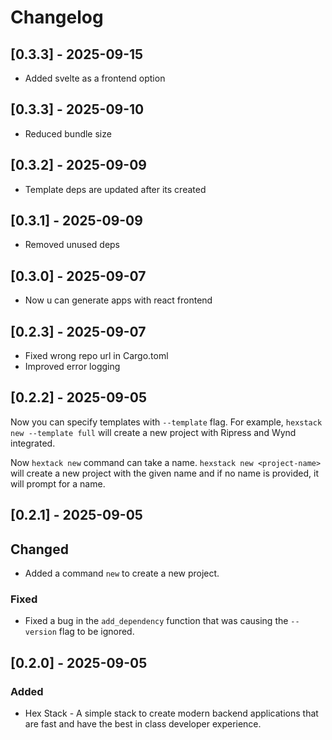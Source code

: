 # Changelog

## [0.3.3] - 2025-09-15

- Added svelte as a frontend option

## [0.3.3] - 2025-09-10

- Reduced bundle size

## [0.3.2] - 2025-09-09

- Template deps are updated after its created

## [0.3.1] - 2025-09-09

- Removed unused deps

## [0.3.0] - 2025-09-07

- Now u can generate apps with react frontend

## [0.2.3] - 2025-09-07

- Fixed wrong repo url in Cargo.toml
- Improved error logging

## [0.2.2] - 2025-09-05

Now you can specify templates with `--template` flag. For example, `hexstack new --template full` will create a new project with Ripress and Wynd integrated.

Now `hextack new` command can take a name. `hexstack new <project-name>` will create a new project with the given name and if no name is provided, it will prompt for a name.

## [0.2.1] - 2025-09-05

## Changed

- Added a command `new` to create a new project.

### Fixed

- Fixed a bug in the `add_dependency` function that was causing the `--version` flag to be ignored.

## [0.2.0] - 2025-09-05

### Added

- Hex Stack - A simple stack to create modern backend applications that are fast and have the best in class developer experience.
